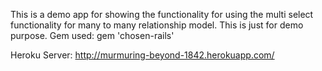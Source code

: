 This is a demo app for showing the functionality for using the multi select functionality for many to many relationship model.
This is just for demo purpose.
Gem used: gem 'chosen-rails'

Heroku Server: http://murmuring-beyond-1842.herokuapp.com/
